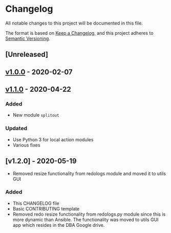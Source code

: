 # Changelog
All notable changes to this project will be documented in this file.

The format is based on [Keep a Changelog](https://keepachangelog.com/en/1.0.0/),
and this project adheres to [Semantic Versioning](https://semver.org/spec/v2.0.0.html).

## [Unreleased]

## [v1.0.0] - 2020-02-07
## [v1.1.0] - 2020-04-22
### Added
- New module `splitout`
### Updated
- Use Python 3 for local action modules
- Various fixes
## [v1.2.0] - 2020-05-19
- Removed resize functionality from redologs module and moved it to utils GUI

### Added
- This CHANGELOG file
- Basic CONTRIBUTING template
- Removed redo resize functionality from redologs.py module since this is
  more dynamic than Ansible. The functionality was moved to utils GUI app
  which resides in the DBA Google drive.

[v1.1.0]: https://github.com/CruGlobal/cru-ansible-modules/compare/v1.0.0...v1.1.0
[v1.0.0]: https://github.com/CruGlobal/cru-ansible-modules/releases/tag/v1.0.0
